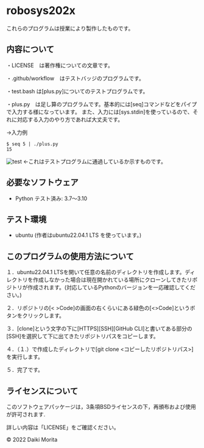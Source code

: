 # robosys202x

これらのプログラムは授業により製作したものです。



## 内容について

・LICENSE　は著作権についての文章です。

・.github/workflow　はテストバッジのプログラムです。

・test.bash は[plus.py]についてのテストプログラムです。

・plus.py　は足し算のプログラムです。基本的には[seq]コマンドなどをパイプで入力する様になっています。
また、入力には[sys.stdin]を使っているので、それに対応する入力のやり方であれば大丈夫です。

->入力例
```
$ seq 5 | ./plus.py
15
```


![test](https://github.com/moritaddaiki/robosys202x/actions/workflows/test.yml/badge.svg)
<-これはテストプログラムに通過しているか示すものです。


## 必要なソフトウェア
* Python
  テスト済み: 3.7～3.10

## テスト環境
* ubuntu
(作者はubuntu22.04.1 LTS を使っています。)


## このプログラムの使用方法について

１．ubuntu22.04.1 LTSを開いて任意の名前のディレクトリを作成します。ディレクトリを作成しなかった場合は現在開かれている場所にクローンしてきたリポジトリが作成されます。(対応しているPythonのバージョンを一応確認してください。)

２．リポジトリの[< >Code]の画面の右くらいにある緑色の[<>Code]というボタンをクリックします。

３．[clone]という文字の下に[HTTPS][SSH][GitHub CLI]と書いてある部分の[SSH]を選択して下に出てきたリポジトリパスをコピーします。

４．（１.）で作成したディレクトリで[git clone <コピーしたリポジトリパス>]を実行します。

５．完了です。




## ライセンスについて

このソフトウェアパッケージは，3条項BSDライセンスの下，再頒布および使用が許可されます.

詳しい内容は「LICENSE」をご確認ください。

 © 2022 Daiki Morita
